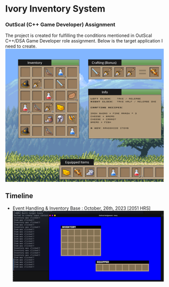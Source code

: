 # Ivory Inventory System
### OutScal (C++ Game Developer) Assignment

The project is created for fulfilling the conditions mentioned in OutScal C++/DSA Game Developer role assignment. Below is the target application I need to create.
![target](Screenshots/target.png)

## Timeline

- Event Handling & Inventory Base : October, 26th, 2023 [2051 HRS]
  ![event handlinng](Screenshots/1.png)
